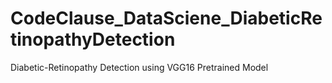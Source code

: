 # CodeClause_DataSciene_DiabeticRetinopathyDetection
Diabetic-Retinopathy Detection using VGG16 Pretrained Model
